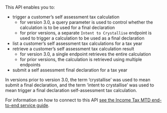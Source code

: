 This API enables you to:

* trigger a customer’s self assessment tax calculation
  * for version 3.0, a query parameter is used to control whether the calculation is to be used for a final declaration
  * for prior versions, a separate `Intent to Crystallise` endpoint is used to trigger a calculation to be used as a final declaration
* list a customer’s self assessment tax calculations for a tax year
* retrieve a customer’s self assessment tax calculation result
  * for version 3.0, a single endpoint retrieves the entire calculation
  * for prior versions, the calculation is retrieved using multiple endpoints
* submit a self assessment final declaration for a tax year

In versions prior to version 3.0, the term ‘crystallise’ was used to mean submit a final declaration, and the term ‘intent to crystallise’ 
was used to mean trigger a final declaration self-assessment tax calculation.

For information on how to connect to this API [see the Income Tax MTD end-to-end service guide](https://developer.service.hmrc.gov.uk/guides/income-tax-mtd-end-to-end-service-guide/).
